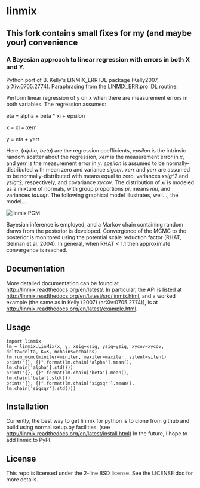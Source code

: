 # linmix
## This fork contains small fixes for my (and maybe your) convenience
### A Bayesian approach to linear regression with errors in both X and Y.

Python port of B. Kelly's LINMIX_ERR IDL package
(Kelly2007, [arXiv:0705.2774](http://adsabs.harvard.edu/abs/2007ApJ...665.1489K)).
Paraphrasing from the LINMIX_ERR.pro IDL routine:

Perform linear regression of y on x when there are measurement errors in both variables.  The
regression assumes:

eta = alpha + beta * xi + epsilon

x = xi + xerr

y = eta + yerr

Here, (_alpha_, _beta_) are the regression coefficients, _epsilon_ is the intrinsic random scatter
about the regression, _xerr_ is the measurement error in _x_, and _yerr_ is the measurement error
in _y_.  _epsilon_ is assumed to be normally-distributed with mean zero and variance _sigsqr_.
_xerr_ and _yerr_ are assumed to be normally-distributed with means equal to zero, variances
_xsig_^2 and _ysig_^2, respectively, and covariance _xycov_.  The distribution of _xi_ is modeled as
a mixture of normals, with group proportions _pi_, means _mu_, and variances _tausqr_.  The following
graphical model illustrates, well..., the model...

![linmix PGM](docs/pgm/pgm.png)

Bayesian inference is employed, and a Markov chain containing random draws from the posterior is
developed. Convergence of the MCMC to the posterior is monitored using the potential scale reduction
factor (RHAT, Gelman et al. 2004). In general, when RHAT < 1.1 then approximate convergence is
reached.

Documentation
-------------

More detailed documentation can be found at http://linmix.readthedocs.org/en/latest/.  In particular,
the API is listed at http://linmix.readthedocs.org/en/latest/src/linmix.html, and a worked example
(the same as in Kelly (2007) (arXiv:0705.2774)), is at http://linmix.readthedocs.org/en/latest/example.html.

Usage
-----
```
import linmix
lm = linmix.LinMix(x, y, xsig=xsig, ysig=ysig, xycov=xycov, delta=delta, K=K, nchains=nchains)
lm.run_mcmc(miniter=miniter, maxiter=maxiter, silent=silent)
print("{}, {}".format(lm.chain['alpha'].mean(), lm.chain['alpha'].std()))
print("{}, {}".format(lm.chain['beta'].mean(), lm.chain['beta'].std()))
print("{}, {}".format(lm.chain['sigsqr'].mean(), lm.chain['sigsqr'].std()))
```

Installation
------------
Currently, the best way to get linmix for python is to clone from github and build using normal
setup.py facilities.  (see http://linmix.readthedocs.org/en/latest/install.html)  In the future, I
hope to add linmix to PyPI.

License
-------
This repo is licensed under the 2-line BSD license.  See the LICENSE doc for more details.
